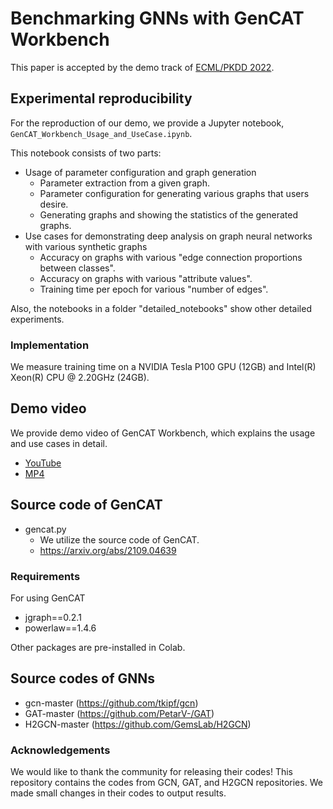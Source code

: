 # Benchmarking GNNs with GenCAT Workbench

This paper is accepted by the demo track of [ECML/PKDD 2022](https://2022.ecmlpkdd.org/).

## Experimental reproducibility
For the reproduction of our demo, we provide a Jupyter notebook, ```GenCAT_Workbench_Usage_and_UseCase.ipynb```.

This notebook consists of two parts:
+ Usage of parameter configuration and graph generation
  + Parameter extraction from a given graph.
  + Parameter configuration for generating various graphs that users desire. 
  + Generating graphs and showing the statistics of the generated graphs.
+ Use cases for demonstrating deep analysis on graph neural networks with various synthetic graphs
  + Accuracy on graphs with various "edge connection proportions between classes".
  + Accuracy on graphs with various "attribute values".
  + Training time per epoch for various "number of edges".

Also, the notebooks in a folder "detailed_notebooks" show other detailed experiments.

### Implementation
We measure training time on a NVIDIA Tesla P100 GPU (12GB) and Intel(R) Xeon(R) CPU @ 2.20GHz (24GB).

## Demo video
We provide demo video of GenCAT Workbench, which explains the usage and use cases in detail.
+ [YouTube](https://www.youtube.com/watch?v=28xVOHRDpCE)
+ [MP4](https://drive.google.com/file/d/1Z8WarlXKFXHd-c1-J46AVwVnI98Djaen)

## Source code of GenCAT

+ gencat.py
  + We utilize the source code of GenCAT.
  + https://arxiv.org/abs/2109.04639

### Requirements
For using GenCAT
+ jgraph==0.2.1
+ powerlaw==1.4.6

Other packages are pre-installed in Colab.

## Source codes of GNNs
  + gcn-master (https://github.com/tkipf/gcn)
  + GAT-master (https://github.com/PetarV-/GAT)
  + H2GCN-master (https://github.com/GemsLab/H2GCN)
  
### Acknowledgements
We would like to thank the community for releasing their codes! This repository contains the codes from GCN, GAT, and H2GCN repositories.
We made small changes in their codes to output results.
